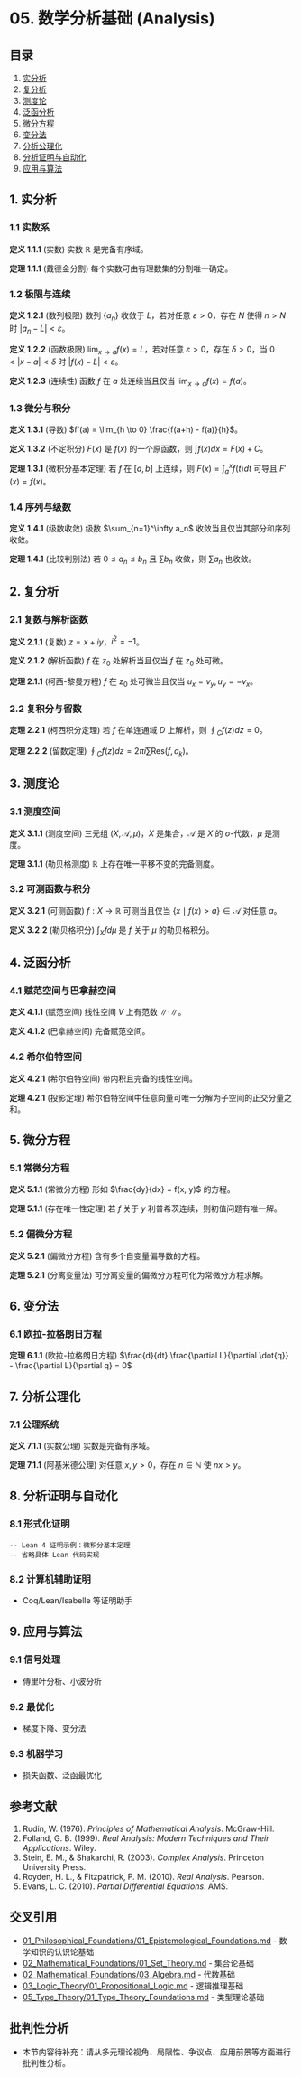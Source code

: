 # 05. 数学分析基础 (Analysis)

## 目录

1. [实分析](#1-实分析)
2. [复分析](#2-复分析)
3. [测度论](#3-测度论)
4. [泛函分析](#4-泛函分析)
5. [微分方程](#5-微分方程)
6. [变分法](#6-变分法)
7. [分析公理化](#7-分析公理化)
8. [分析证明与自动化](#8-分析证明与自动化)
9. [应用与算法](#9-应用与算法)

## 1. 实分析

### 1.1 实数系

**定义 1.1.1** (实数)
实数 $\mathbb{R}$ 是完备有序域。

**定理 1.1.1** (戴德金分割)
每个实数可由有理数集的分割唯一确定。

### 1.2 极限与连续

**定义 1.2.1** (数列极限)
数列 $\{a_n\}$ 收敛于 $L$，若对任意 $\varepsilon > 0$，存在 $N$ 使得 $n > N$ 时 $|a_n - L| < \varepsilon$。

**定义 1.2.2** (函数极限)
$\lim_{x \to a} f(x) = L$，若对任意 $\varepsilon > 0$，存在 $\delta > 0$，当 $0 < |x - a| < \delta$ 时 $|f(x) - L| < \varepsilon$。

**定义 1.2.3** (连续性)
函数 $f$ 在 $a$ 处连续当且仅当 $\lim_{x \to a} f(x) = f(a)$。

### 1.3 微分与积分

**定义 1.3.1** (导数)
$f'(a) = \lim_{h \to 0} \frac{f(a+h) - f(a)}{h}$。

**定义 1.3.2** (不定积分)
$F(x)$ 是 $f(x)$ 的一个原函数，则 $\int f(x) dx = F(x) + C$。

**定理 1.3.1** (微积分基本定理)
若 $f$ 在 $[a, b]$ 上连续，则 $F(x) = \int_a^x f(t) dt$ 可导且 $F'(x) = f(x)$。

### 1.4 序列与级数

**定义 1.4.1** (级数收敛)
级数 $\sum_{n=1}^\infty a_n$ 收敛当且仅当其部分和序列收敛。

**定理 1.4.1** (比较判别法)
若 $0 \leq a_n \leq b_n$ 且 $\sum b_n$ 收敛，则 $\sum a_n$ 也收敛。

## 2. 复分析

### 2.1 复数与解析函数

**定义 2.1.1** (复数)
$z = x + iy$，$i^2 = -1$。

**定义 2.1.2** (解析函数)
$f$ 在 $z_0$ 处解析当且仅当 $f$ 在 $z_0$ 处可微。

**定理 2.1.1** (柯西-黎曼方程)
$f$ 在 $z_0$ 处可微当且仅当 $u_x = v_y, u_y = -v_x$。

### 2.2 复积分与留数

**定理 2.2.1** (柯西积分定理)
若 $f$ 在单连通域 $D$ 上解析，则 $\oint_C f(z) dz = 0$。

**定理 2.2.2** (留数定理)
$\oint_C f(z) dz = 2\pi i \sum \text{Res}(f, a_k)$。

## 3. 测度论

### 3.1 测度空间

**定义 3.1.1** (测度空间)
三元组 $(X, \mathcal{A}, \mu)$，$X$ 是集合，$\mathcal{A}$ 是 $X$ 的 $\sigma$-代数，$\mu$ 是测度。

**定理 3.1.1** (勒贝格测度)
$\mathbb{R}$ 上存在唯一平移不变的完备测度。

### 3.2 可测函数与积分

**定义 3.2.1** (可测函数)
$f: X \to \mathbb{R}$ 可测当且仅当 $\{x \mid f(x) > a\} \in \mathcal{A}$ 对任意 $a$。

**定义 3.2.2** (勒贝格积分)
$\int_X f d\mu$ 是 $f$ 关于 $\mu$ 的勒贝格积分。

## 4. 泛函分析

### 4.1 赋范空间与巴拿赫空间

**定义 4.1.1** (赋范空间)
线性空间 $V$ 上有范数 $\|\cdot\|$。

**定义 4.1.2** (巴拿赫空间)
完备赋范空间。

### 4.2 希尔伯特空间

**定义 4.2.1** (希尔伯特空间)
带内积且完备的线性空间。

**定理 4.2.1** (投影定理)
希尔伯特空间中任意向量可唯一分解为子空间的正交分量之和。

## 5. 微分方程

### 5.1 常微分方程

**定义 5.1.1** (常微分方程)
形如 $\frac{dy}{dx} = f(x, y)$ 的方程。

**定理 5.1.1** (存在唯一性定理)
若 $f$ 关于 $y$ 利普希茨连续，则初值问题有唯一解。

### 5.2 偏微分方程

**定义 5.2.1** (偏微分方程)
含有多个自变量偏导数的方程。

**定理 5.2.1** (分离变量法)
可分离变量的偏微分方程可化为常微分方程求解。

## 6. 变分法

### 6.1 欧拉-拉格朗日方程

**定理 6.1.1** (欧拉-拉格朗日方程)
$\frac{d}{dt} \frac{\partial L}{\partial \dot{q}} - \frac{\partial L}{\partial q} = 0$

## 7. 分析公理化

### 7.1 公理系统

**定义 7.1.1** (实数公理)
实数是完备有序域。

**定理 7.1.1** (阿基米德公理)
对任意 $x, y > 0$，存在 $n \in \mathbb{N}$ 使 $nx > y$。

## 8. 分析证明与自动化

### 8.1 形式化证明

```lean
-- Lean 4 证明示例：微积分基本定理
-- 省略具体 Lean 代码实现
```

### 8.2 计算机辅助证明

- Coq/Lean/Isabelle 等证明助手

## 9. 应用与算法

### 9.1 信号处理

- 傅里叶分析、小波分析

### 9.2 最优化

- 梯度下降、变分法

### 9.3 机器学习

- 损失函数、泛函最优化

## 参考文献

1. Rudin, W. (1976). *Principles of Mathematical Analysis*. McGraw-Hill.
2. Folland, G. B. (1999). *Real Analysis: Modern Techniques and Their Applications*. Wiley.
3. Stein, E. M., & Shakarchi, R. (2003). *Complex Analysis*. Princeton University Press.
4. Royden, H. L., & Fitzpatrick, P. M. (2010). *Real Analysis*. Pearson.
5. Evans, L. C. (2010). *Partial Differential Equations*. AMS.

## 交叉引用

- [01_Philosophical_Foundations/01_Epistemological_Foundations.md](../01_Philosophical_Foundations/01_Epistemological_Foundations.md) - 数学知识的认识论基础
- [02_Mathematical_Foundations/01_Set_Theory.md](../01_Set_Theory/01_Set_Theory.md) - 集合论基础
- [02_Mathematical_Foundations/03_Algebra.md](../05_Algebra/03_Algebra.md) - 代数基础
- [03_Logic_Theory/01_Propositional_Logic.md](../../03_Logic_Theory/01_Propositional_Logic.md) - 逻辑推理基础
- [05_Type_Theory/01_Type_Theory_Foundations.md](../05_Type_Theory/01_Type_Theory_Foundations.md) - 类型理论基础


## 批判性分析

- 本节内容待补充：请从多元理论视角、局限性、争议点、应用前景等方面进行批判性分析。
